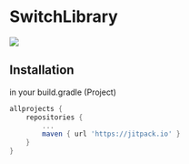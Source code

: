 # SwitchLibrary
[![](https://jitpack.io/v/mariumjawed/SwitchLibrary.svg)](https://jitpack.io/#mariumjawed/SwitchLibrary)


## Installation

in your build.gradle (Project)
```groovy
allprojects {
	repositories {
		...
		maven { url 'https://jitpack.io' }
	}
}
```
